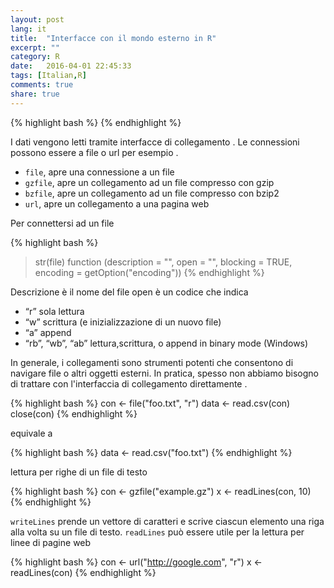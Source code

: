 ```yaml
---
layout: post
lang: it
title:  "Interfacce con il mondo esterno in R"
excerpt: ""
category: R
date:   2016-04-01 22:45:33
tags: [Italian,R]
comments: true
share: true
---
```

{% highlight bash %}
{% endhighlight %}

I dati vengono letti tramite interfacce di collegamento . Le connessioni possono essere a file o url per esempio .

* `file`, apre una connessione a un file
* `gzfile`, apre un collegamento ad un file compresso con gzip
* `bzfile`, apre un collegamento ad un file compresso con bzip2
* `url`, apre un collegamento a una pagina web

Per connettersi ad un file

{% highlight bash %}
> str(file)
function (description = "", open = "", blocking = TRUE,
encoding = getOption("encoding"))
{% endhighlight %}

Descrizione è il nome del file open è un codice che indica

* “r” sola lettura
* “w” scrittura (e inizializzazione di un nuovo file)
* “a” append
* “rb”, “wb”, “ab” lettura,scrittura, o append in binary mode (Windows)


In generale, i collegamenti sono strumenti potenti che consentono di navigare file o altri oggetti esterni. 
In pratica, spesso non abbiamo bisogno di trattare con l'interfaccia di collegamento direttamente .

{% highlight bash %}
con <- file("foo.txt", "r")
data <- read.csv(con)
close(con)
{% endhighlight %}

equivale a

{% highlight bash %}
data <- read.csv("foo.txt")
{% endhighlight %}

lettura per righe di un file di testo

{% highlight bash %}
con <- gzfile("example.gz")
x <- readLines(con, 10)
{% endhighlight %}

`writeLines` prende un vettore di caratteri e scrive ciascun elemento  una riga alla volta su un file di testo.
`readLines` può essere utile per la lettura per linee di pagine web

{% highlight bash %}
con <- url("http://google.com", "r")
x <- readLines(con)
{% endhighlight %}


